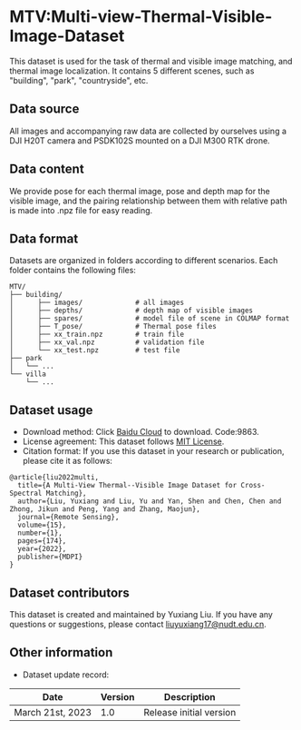 # MTV:Multi-view-Thermal-Visible-Image-Dataset
This dataset is used for the task of thermal and visible image matching, and thermal image localization. It contains 5 different scenes, such as "building", "park", "countryside", etc.

## Data source

All images and accompanying raw data are collected by ourselves using a DJI H20T camera and PSDK102S mounted on a DJI M300 RTK drone.

## Data content

We provide pose for each thermal image, pose and depth map for the visible image, and the pairing relationship between them with relative path is made into .npz file for easy reading.

## Data format

Datasets are organized in folders according to different scenarios. Each folder contains the following files:

```
MTV/
├── building/
│      ├── images/             # all images
│      ├── depths/             # depth map of visible images
│      ├── spares/             # model file of scene in COLMAP format
│      ├── T_pose/             # Thermal pose files
│      ├── xx_train.npz        # train file
│      ├── xx_val.npz          # validation file 
│      └── xx_test.npz         # test file
├── park
│   └── ...
└── villa
    └── ...
```


## Dataset usage

- Download method: Click [Baidu Cloud](https://pan.baidu.com/s/1ZxnhCgRYvC1tBHsVMHyovg ) to download. Code:9863.
- License agreement: This dataset follows [MIT License](https://opensource.org/license/mit/).
- Citation format: If you use this dataset in your research or publication, please cite it as follows:
```
@article{liu2022multi,
  title={A Multi-View Thermal--Visible Image Dataset for Cross-Spectral Matching},
  author={Liu, Yuxiang and Liu, Yu and Yan, Shen and Chen, Chen and Zhong, Jikun and Peng, Yang and Zhang, Maojun},
  journal={Remote Sensing},
  volume={15},
  number={1},
  pages={174},
  year={2022},
  publisher={MDPI}
}
```
## Dataset contributors

This dataset is created and maintained by Yuxiang Liu. If you have any questions or suggestions, please contact <liuyuxiang17@nudt.edu.cn>.

## Other information

- Dataset update record:

|Date|Version|Description|
|---|---|---|
|March 21st, 2023|1.0|Release initial version|

